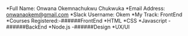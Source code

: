 *Full Name: Onwana Okemnachukwu Chukwuka
*Email Address: onwanaokem@gmail.com
*Slack Username: Okem
*My Track: FrontEnd
*Courses Registered:-######FrontEnd
                      *HTML
                      *CSS
                      *Javascript
                    -######BackEnd
                      *Node.js
                    -######Design
                      *UX/UI